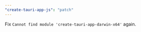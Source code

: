 ```yaml
---
"create-tauri-app-js": "patch"
---
```


Fix `Cannot find module 'create-tauri-app-darwin-x64'` again.
